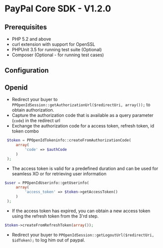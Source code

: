 
# PayPal Core SDK - V1.2.0

## Prerequisites

 * PHP 5.2 and above
 * curl extension with support for OpenSSL
 * PHPUnit 3.5 for running test suite (Optional)
 * Composer (Optional - for running test cases)

## Configuration
  
 
## Openid

   * Redirect your buyer to `PPOpenIdSession::getAuthorizationUrl($redirectUri, array());` to obtain authorization.
   * Capture the authorization code that is available as a query parameter (`code`) in the redirect url
   * Exchange the authorization code for a access token, refresh token, id token combo

   ```php
    $token = PPOpenIdTokeninfo::createFromAuthorizationCode(
		array(
			'code' => $authCode
		)
	);
   ```
   * The access token is valid for a predefined duration and can be used for seamless XO or for retrieving user information

   ```php
   $user = PPOpenIdUserinfo::getUserinfo(
		array(
			'access_token' => $token->getAccessToken()
		)	
	);
   ```
   * If the access token has expired, you can obtain a new access token using the refresh token from the 3'rd step.

   ```php
   $token->createFromRefreshToken(array());
   ```
   * Redirect your buyer to `PPOpenIdSession::getLogoutUrl($redirectUri, $idToken);` to log him out of paypal. 